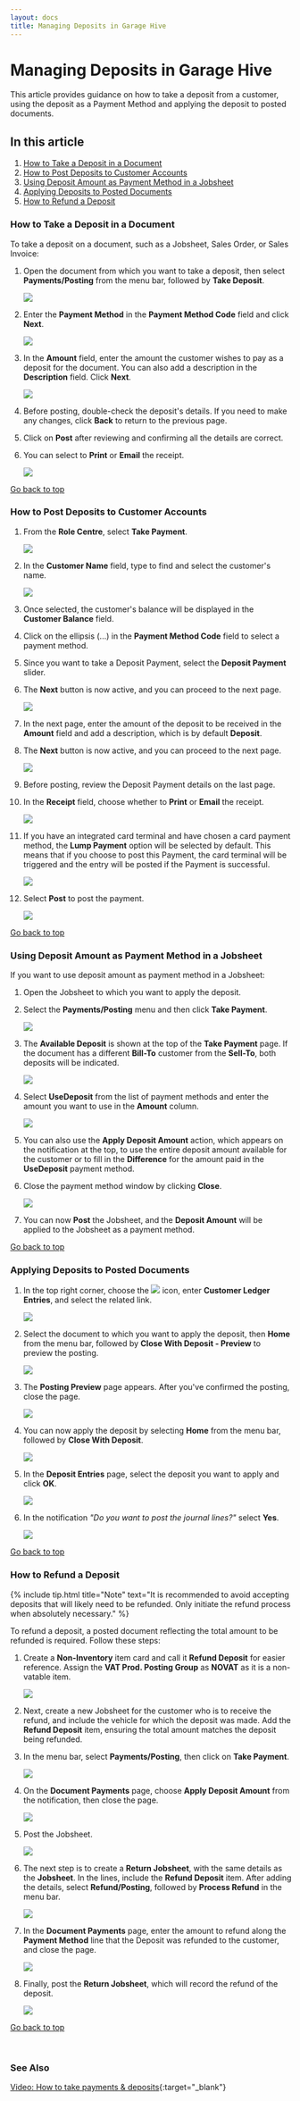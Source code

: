 ```yaml
---
layout: docs
title: Managing Deposits in Garage Hive
---
```


<a name="top"></a>

# Managing Deposits in Garage Hive
This article provides guidance on how to take a deposit from a customer, using the deposit as a Payment Method and applying the deposit to posted documents.

## In this article
1. [How to Take a Deposit in a Document](#how-to-take-a-deposit-in-a-document)
2. [How to Post Deposits to Customer Accounts](#how-to-post-deposits-to-customer-accounts)
3. [Using Deposit Amount as Payment Method in a Jobsheet](#using-deposit-amount-as-payment-method-in-a-jobsheet)
4. [Applying Deposits to Posted Documents](#applying-deposits-to-posted-documents)
5. [How to Refund a Deposit](#how-to-refund-a-deposit)

### How to Take a Deposit in a Document
To take a deposit on a document, such as a Jobsheet, Sales Order, or Sales Invoice:
1. Open the document from which you want to take a deposit, then select **Payments/Posting** from the menu bar, followed by **Take Deposit**.

   ![](media/garagehive-take-deposit-in-a-document1.png)

2. Enter the **Payment Method** in the **Payment Method Code** field and click **Next**.

   ![](media/garagehive-take-deposit-in-a-document2.png)

3. In the **Amount** field, enter the amount the customer wishes to pay as a deposit for the document. You can also add a description in the **Description** field. Click **Next**.

   ![](media/garagehive-take-deposit-in-a-document3.png)

4. Before posting, double-check the deposit's details. If you need to make any changes, click **Back** to return to the previous page.
5. Click on **Post** after reviewing and confirming all the details are correct.
6. You can select to **Print** or **Email** the receipt.

   ![](media/garagehive-take-deposit-in-a-document4.png)

[Go back to top](#top)

### How to Post Deposits to Customer Accounts
1. From the **Role Centre**, select **Take Payment**.

   ![](media/take-payment-home.png)

1. In the **Customer Name** field, type to find and select the customer's name.

   ![](media/take-payment-customer.png)

1. Once selected, the customer's balance will be displayed in the **Customer Balance** field.
1. Click on the ellipsis (...) in the **Payment Method Code** field to select a payment method.
1. Since you want to take a Deposit Payment, select the **Deposit Payment** slider.
1. The **Next** button is now active, and you can proceed to the next page.

   ![](media/take-payment-payment-method.png)

1. In the next page, enter the amount of the deposit to be received in the **Amount** field and add a description, which is by default **Deposit**.
1. The **Next** button is now active, and you can proceed to the next page.

   ![](media/take-payment-deposit.png)

1. Before posting, review the Deposit Payment details on the last page.
1. In the **Receipt** field, choose whether to **Print** or **Email** the receipt.

   ![](media/take-payment-deposit2.png)

1. If you have an integrated card terminal and have chosen a card payment method, the **Lump Payment** option will be selected by default. This means that if you choose to post this Payment, the card terminal will be triggered and the entry will be posted if the Payment is successful. 

   ![](media/take-payment-integrated-card-terminal.png)

1. Select **Post** to post the payment.

   ![](media/take-payment-post-card.png)

[Go back to top](#top)

### Using Deposit Amount as Payment Method in a Jobsheet
If you want to use deposit amount as payment method in a Jobsheet:
1. Open the Jobsheet to which you want to apply the deposit.
2. Select the **Payments/Posting** menu and then click **Take Payment**.

   ![](media/take-payment-with-deposit-amount1.png)

3. The **Available Deposit** is shown at the top of the **Take Payment** page. If the document has a different **Bill-To** customer from the **Sell-To**, both deposits will be indicated.

   ![](media/take-payment-with-deposit-amount4.png)

4. Select **UseDeposit** from the list of payment methods and enter the amount you want to use in the **Amount** column.

   ![](media/take-payment-with-deposit-amount2.png)

5. You can also use the **Apply Deposit Amount** action, which appears on the notification at the top,  to use the entire deposit amount available for the customer or to fill in the **Difference** for the amount paid in the **UseDeposit** payment method.
6. Close the payment method window by clicking **Close**.

   ![](media/take-payment-with-deposit-amount3.png)

7. You can now **Post** the Jobsheet, and the **Deposit Amount** will be applied to the Jobsheet as a payment method.

[Go back to top](#top)

### Applying Deposits to Posted Documents
1. In the top right corner, choose the ![](media/search_icon.png) icon, enter **Customer Ledger Entries**, and select the related link.

   ![](media/apply-deposit-payment1.png)

2. Select the document to which you want to apply the deposit, then **Home** from the menu bar, followed by **Close With Deposit - Preview** to preview the posting.

   ![](media/apply-deposit-payment2.png)

3. The **Posting Preview** page appears. After you've confirmed the posting, close the page.

   ![](media/apply-deposit-payment3.png)

4. You can now apply the deposit by selecting **Home** from the menu bar, followed by **Close With Deposit**.

   ![](media/apply-deposit-payment4.png)

5. In the **Deposit Entries** page, select the deposit you want to apply and click **OK**.

   ![](media/apply-deposit-payment5.png)

6. In the notification *"Do you want to post the journal lines?"* select **Yes**.

   ![](media/apply-deposit-payment6.png)


[Go back to top](#top)

### How to Refund a Deposit

   {% include tip.html title="Note" text="It is recommended to avoid accepting deposits that will likely need to be refunded. Only initiate the refund process when absolutely necessary." %}

To refund a deposit, a posted document reflecting the total amount to be refunded is required. Follow these steps:
1. Create a **Non-Inventory** item card and call it **Refund Deposit** for easier reference. Assign the **VAT Prod. Posting Group** as **NOVAT** as it is a non-vatable item.

   ![](media/apply-deposit-refund1.png)

2. Next, create a new Jobsheet for the customer who is to receive the refund, and include the vehicle for which the deposit was made. Add the **Refund Deposit** item, ensuring the total amount matches the deposit being refunded.
3. In the menu bar, select **Payments/Posting**, then click on **Take Payment**.

   ![](media/apply-deposit-refund2.png)

4. On the **Document Payments** page, choose **Apply Deposit Amount** from the notification, then close the page.

   ![](media/apply-deposit-refund3.png)

5. Post the Jobsheet.

   ![](media/apply-deposit-refund4.png)

6. The next step is to create a **Return Jobsheet**, with the same details as the **Jobsheet**. In the lines, include the **Refund Deposit** item. After adding the details, select **Refund/Posting**, followed by **Process Refund** in the menu bar.

   ![](media/apply-deposit-refund5.png)

7. In the **Document Payments** page, enter the amount to refund along the **Payment Method** line that the Deposit was refunded to the customer, and close the page.

   ![](media/apply-deposit-refund6.png)

8. Finally, post the **Return Jobsheet**, which will record the refund of the deposit.

   ![](media/apply-deposit-refund7.png)


[Go back to top](#top)

<br>

### **See Also**
[Video: How to take payments & deposits](https://www.youtube.com/watch?v=akx2eeBwRIo){:target="_blank"}
